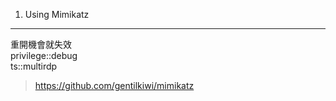 1. Using Mimikatz
---
重開機會就失效   
privilege::debug    
ts::multirdp    
> https://github.com/gentilkiwi/mimikatz
